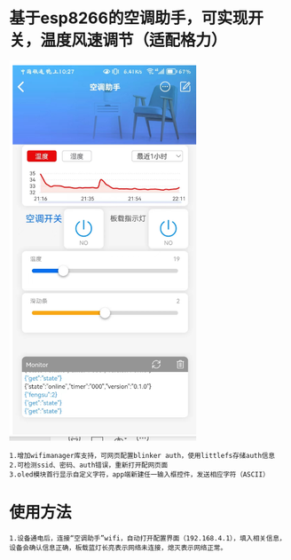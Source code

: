 # 基于esp8266的空调助手，可实现开关，温度风速调节（适配格力）
![](README/20230707223034.png)
```
1.增加wifimanager库支持，可网页配置blinker auth，使用littlefs存储auth信息
2.可检测ssid、密码、auth错误，重新打开配网页面
3.oled模块首行显示自定义字符，app端新建任一输入框控件，发送相应字符（ASCII）
```
# 使用方法
```
1.设备通电后，连接“空调助手”wifi，自动打开配置界面（192.168.4.1），填入相关信息，设备会确认信息正确，板载蓝灯长亮表示网络未连接，熄灭表示网络正常。
```